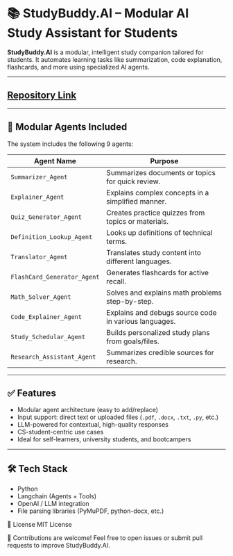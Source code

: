 # 📚 StudyBuddy.AI – Modular AI Study Assistant for Students

**StudyBuddy.AI** is a modular, intelligent study companion tailored for students. It automates learning tasks like summarization, code explanation, flashcards, and more using specialized AI agents.

---

## [Repository Link](https://github.com/MuhammadUsmanGM/StudyBuddy/)

---

## 🧠 Modular Agents Included

The system includes the following 9 agents:

| Agent Name                  | Purpose                                               |
| --------------------------- | ----------------------------------------------------- |
| `Summarizer_Agent`          | Summarizes documents or topics for quick review.      |
| `Explainer_Agent`           | Explains complex concepts in a simplified manner.     |
| `Quiz_Generator_Agent`      | Creates practice quizzes from topics or materials.    |
| `Definition_Lookup_Agent`   | Looks up definitions of technical terms.              |
| `Translator_Agent`          | Translates study content into different languages.    |
| `FlashCard_Generator_Agent` | Generates flashcards for active recall.               |
| `Math_Solver_Agent`         | Solves and explains math problems step-by-step.       |
| `Code_Explainer_Agent`      | Explains and debugs source code in various languages. |
| `Study_Schedular_Agent`     | Builds personalized study plans from goals/files.     |
| `Research_Assistant_Agent`  | Summarizes credible sources for research.             |

---

## ✅ Features

- Modular agent architecture (easy to add/replace)
- Input support: direct text or uploaded files (`.pdf`, `.docx`, `.txt`, `.py`, etc.)
- LLM-powered for contextual, high-quality responses
- CS-student-centric use cases
- Ideal for self-learners, university students, and bootcampers

---

## 🛠 Tech Stack

- Python
- Langchain (Agents + Tools)
- OpenAI / LLM integration
- File parsing libraries (PyMuPDF, python-docx, etc.)

📄 License
MIT License

🤝 Contributions are welcome! Feel free to open issues or submit pull requests to improve StudyBuddy.AI.
